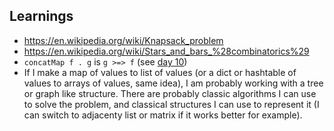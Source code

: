 ## Learnings

- <https://en.wikipedia.org/wiki/Knapsack_problem>
- <https://en.wikipedia.org/wiki/Stars_and_bars_%28combinatorics%29>
- `concatMap f . g` is `g >=> f` (see [day 10](src/10.hs))
- If I make a map of values to list of values (or a dict or hashtable of values
  to arrays of values, same idea), I am probably working with a tree or graph
  like structure. There are probably classic algorithms I can use to solve the
  problem, and classical structures I can use to represent it (I can switch to
  adjacenty list or matrix if it works better for example).
